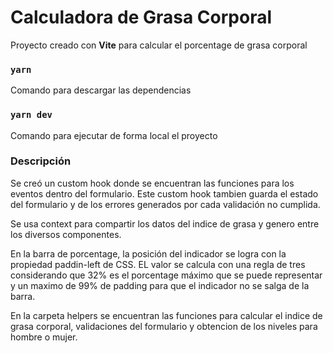 # Calculadora de Grasa Corporal
Proyecto creado con **Vite** para calcular el porcentage de grasa corporal

### `yarn`
Comando para descargar las dependencias

### `yarn dev`
Comando para ejecutar de forma local el proyecto

### Descripción

Se creó un custom hook donde se encuentran las funciones para los eventos dentro del formulario. Este custom hook tambien guarda el estado del formulario y de los errores generados por cada validación no cumplida.

Se usa context para compartir los datos del indice de grasa y genero entre los diversos componentes.

En la barra de porcentage, la posición del indicador se logra con la propiedad paddin-left de CSS. 
EL valor se calcula con una regla de tres considerando que 32% es el porcentage máximo que se puede representar y un maximo de 99% de padding para que el indicador no se salga de la barra.

En la carpeta helpers se encuentran las funciones para calcular el indice de grasa corporal, validaciones del formulario y obtencion de los niveles para hombre o mujer.
